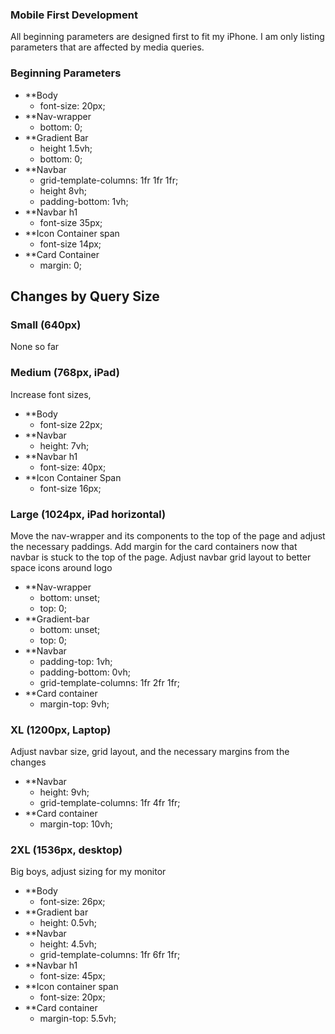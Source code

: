 
### Mobile First Development

All beginning parameters are designed first to fit my iPhone. I am only listing parameters that are affected by media queries.

### Beginning Parameters

- **Body
	- font-size: 20px;
- **Nav-wrapper
	- bottom: 0;
- **Gradient Bar
	- height 1.5vh;
	- bottom: 0;
- **Navbar
	- grid-template-columns: 1fr 1fr 1fr;
	- height 8vh;
	- padding-bottom: 1vh;
- **Navbar h1
	- font-size 35px;
- **Icon Container span
	- font-size 14px;
- **Card Container
	- margin: 0;

## Changes by Query Size

### Small (640px)

None so far

### Medium (768px, iPad)

Increase font sizes,

- **Body
	- font-size 22px;
- **Navbar
	- height: 7vh;
- **Navbar h1
	- font-size: 40px;
- **Icon Container Span
	- font-size 16px;

### Large (1024px, iPad horizontal)

Move the nav-wrapper and its components to the top of the page and adjust the necessary paddings. Add margin for the card containers now that navbar is stuck to the top of the page. Adjust navbar grid layout to better space icons around logo

- **Nav-wrapper
	- bottom: unset;
	- top: 0;
- **Gradient-bar
	- bottom: unset;
	- top: 0;
- **Navbar
	- padding-top: 1vh;
	- padding-bottom: 0vh;
	- grid-template-columns: 1fr 2fr 1fr;
- **Card container
	- margin-top: 9vh;

### XL (1200px, Laptop)

Adjust navbar size, grid layout, and the necessary margins from the changes

- **Navbar
	- height: 9vh;
	- grid-template-columns: 1fr 4fr 1fr;
- **Card container
	- margin-top: 10vh;

### 2XL (1536px, desktop)

Big boys, adjust sizing for my monitor

- **Body
	- font-size: 26px;
- **Gradient bar
	- height: 0.5vh;
- **Navbar
	- height: 4.5vh;
	- grid-template-columns: 1fr 6fr 1fr;
- **Navbar h1
	- font-size: 45px;
- **Icon container span
	- font-size: 20px;
- **Card container
	- margin-top: 5.5vh;

